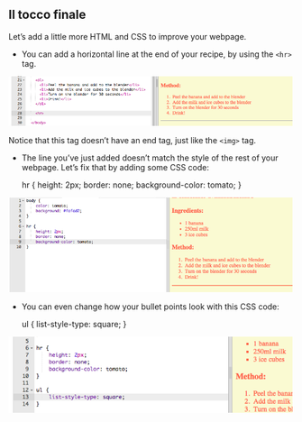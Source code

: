 ## Il tocco finale

Let’s add a little more HTML and CSS to improve your webpage.

+ You can add a horizontal line at the end of your recipe, by using the `<hr>` tag.

![screenshot](images/recipe-hr.png)

Notice that this tag doesn’t have an end tag, just like the `<img>` tag.

+ The line you’ve just added doesn’t match the style of the rest of your webpage. Let’s fix that by adding some CSS code:

    hr {
        height: 2px;
        border: none;
        background-color: tomato;
    }
    

![schermata](images/recipe-hr-css.png)

+ You can even change how your bullet points look with this CSS code:

    ul {
        list-style-type: square;
    }
    

![schermata](images/recipe-ul-css.png)